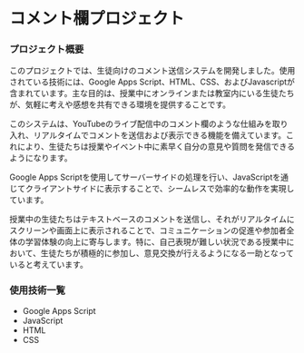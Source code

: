 # コメント欄プロジェクト

### プロジェクト概要
このプロジェクトでは、生徒向けのコメント送信システムを開発しました。使用されている技術には、Google Apps Script、HTML、CSS、およびJavascriptが含まれています。主な目的は、授業中にオンラインまたは教室内にいる生徒たちが、気軽に考えや感想を共有できる環境を提供することです。

このシステムは、YouTubeのライブ配信中のコメント欄のような仕組みを取り入れ、リアルタイムでコメントを送信および表示できる機能を備えています。これにより、生徒たちは授業やイベント中に素早く自分の意見や質問を発信できるようになります。

Google Apps Scriptを使用してサーバーサイドの処理を行い、JavaScriptを通じてクライアントサイドに表示することで、シームレスで効率的な動作を実現しています。

授業中の生徒たちはテキストベースのコメントを送信し、それがリアルタイムにスクリーンや画面上に表示されることで、コミュニケーションの促進や参加者全体の学習体験の向上に寄与します。特に、自己表現が難しい状況である授業中において、生徒たちが積極的に参加し、意見交換が行えるようになる一助となっていると考えています。

### 使用技術一覧
- Google Apps Script
- JavaScript
- HTML
- CSS

